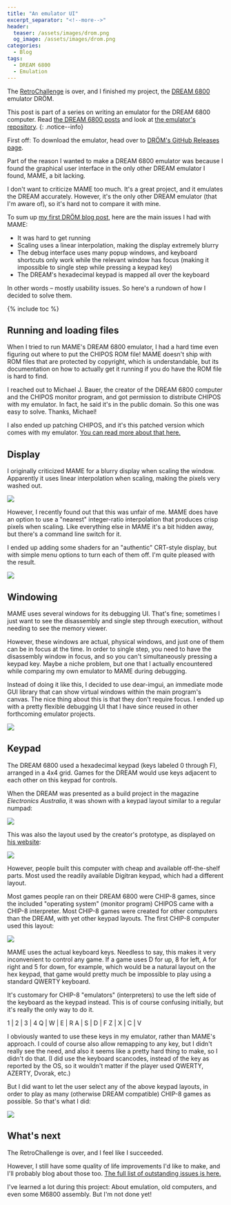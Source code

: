 ```yaml
---
title: "An emulator UI"
excerpt_separator: "<!--more-->"
header: 
  teaser: /assets/images/drom.png
  og_image: /assets/images/drom.png
categories:
  - Blog
tags:
  - DREAM 6800
  - Emulation
---
```


The [RetroChallenge](http://www.retrochallenge.org) is over, and I finished my project, the [DREAM 6800](http://www.mjbauer.biz/DREAM6800.htm) emulator DRÖM.

<!--more-->

This post is part of a series on writing an emulator for the DREAM 6800 computer. Read [the DREAM 6800 posts](/tags/#dream-6800) and look at [the emulator's repository](https://github.com/tobiasvl/drom).
{: .notice--info}

First off: To download the emulator, head over to [DRÖM's GitHub Releases page](https://github.com/tobiasvl/drom/releases).

Part of the reason I wanted to make a DREAM 6800 emulator was because I found the graphical user interface in the only other DREAM emulator I found, MAME, a bit lacking.

I don't want to criticize MAME too much. It's a great project, and it emulates the DREAM accurately. However, it's the only other DREAM emulator (that I'm aware of), so it's hard not to compare it with mine.

To sum up [my first DRÖM blog post](/blog/drom), here are the main issues I had with MAME:

* It was hard to get running
* Scaling uses a linear interpolation, making the display extremely blurry
* The debug interface uses many popup windows, and keyboard shortcuts only work while the relevant window has focus (making it impossible to single step while pressing a keypad key)
* The DREAM's hexadecimal keypad is mapped all over the keyboard

In other words – mostly usability issues. So here's a rundown of how I decided to solve them.

{% include toc %}

Running and loading files
-------------------------

When I tried to run MAME's DREAM 6800 emulator, I had a hard time even figuring out where to put the CHIPOS ROM file! MAME doesn't ship with ROM files that are protected by copyright, which is understandable, but its documentation on how to actually get it running if you do have the ROM file is hard to find.

I reached out to Michael J. Bauer, the creator of the DREAM 6800 computer and the CHIPOS monitor program, and got permission to distribute CHIPOS with my emulator. In fact, he said it's in the public domain. So this one was easy to solve. Thanks, Michael!

I also ended up patching CHIPOS, and it's this patched version which comes with my emulator. [You can read more about that here.](/blog/chipos-hacking)

Display
-------

I originally criticized MAME for a blurry display when scaling the window. Apparently it uses linear interpolation when scaling, making the pixels very washed out.

![](/assets/images/mame-d6800.png)

However, I recently found out that this was unfair of me. MAME does have an option to use a "nearest" integer-ratio interpolation that produces crisp pixels when scaling. Like everything else in MAME it's a bit hidden away, but there's a command line switch for it.

I ended up adding some shaders for an "authentic" CRT-style display, but with simple menu options to turn each of them off. I'm quite pleased with the result.

![](/assets/images/drom-shaders.png)

Windowing
---------

MAME uses several windows for its debugging UI. That's fine; sometimes I just want to see the disassembly and single step through execution, without needing to see the memory viewer.

However, these windows are actual, physical windows, and just one of them can be in focus at the time. In order to single step, you need to have the disassembly window in focus, and so you can't simultaneously pressing a keypad key. Maybe a niche problem, but one that I actually encountered while comparing my own emulator to MAME during debugging.

Instead of doing it like this, I decided to use dear-imgui, an immediate mode GUI library that can show virtual windows within the main program's canvas. The nice thing about this is that they don't require focus. I ended up with a pretty flexible debugging UI that I have since reused in other forthcoming emulator projects.

![](/assets/images/drom.png)

Keypad
------

The DREAM 6800 used a hexadecimal keypad (keys labeled 0 through F), arranged in a 4x4 grid. Games for the DREAM would use keys adjacent to each other on this keypad for controls.

When the DREAM was presented as a build project in the magazine _Electronics Australia_, it was shown with a keypad layout similar to a regular numpad:

![](/assets/images/d6800-keypad-schematic.png)

This was also the layout used by the creator's prototype, as displayed on [his website](http://www.mjbauer.biz/DREAM6800.htm):

![](/assets/images/d6800-prototype.png)

However, people built this computer with cheap and available off-the-shelf parts. Most used the readily available Digitran keypad, which had a different layout.

Most games people ran on their DREAM 6800 were CHIP-8 games, since the included "operating system" (monitor program) CHIPOS came with a CHIP-8 interpreter. Most CHIP-8 games were created for other computers than the DREAM, with yet other keypad layouts. The first CHIP-8 computer used this layout:

![](/assets/images/cosmac-vip-keypad.jpeg)

MAME uses the actual keyboard keys. Needless to say, this makes it very inconvenient to control any game. If a game uses D for up, 8 for left, A for right and 5 for down, for example, which would be a natural layout on the hex keypad, that game would pretty much be impossible to play using a standard QWERTY keyboard.

It's customary for CHIP-8 "emulators" (interpreters) to use the left side of the keyboard as the keypad instead. This is of course confusing initially, but it's really the only way to do it.

1 | 2 | 3 | 4
Q | W | E | R
A | S | D | F
Z | X | C | V

I obviously wanted to use these keys in my emulator, rather than MAME's approach. I could of course also allow remapping to any key, but I didn't really see the need, and also it seems like a pretty hard thing to make, so I didn't do that. (I did use the keyboard scancodes, instead of the key as reported by the OS, so it wouldn't matter if the player used QWERTY, AZERTY, Dvorak, etc.)

But I did want to let the user select any of the above keypad layouts, in order to play as many (otherwise DREAM compatible) CHIP-8 games as possible. So that's what I did:

![](/assets/images/drom-keypad.png)

What's next
-----------

The RetroChallenge is over, and I feel like I succeeded.

However, I still have some quality of life improvements I'd like to make, and I'll probably blog about those too. [The full list of outstanding issues is here.](https://github.com/tobiasvl/drom/issues)

I've learned a lot during this project: About emulation, old computers, and even some M6800 assembly. But I'm not done yet!
